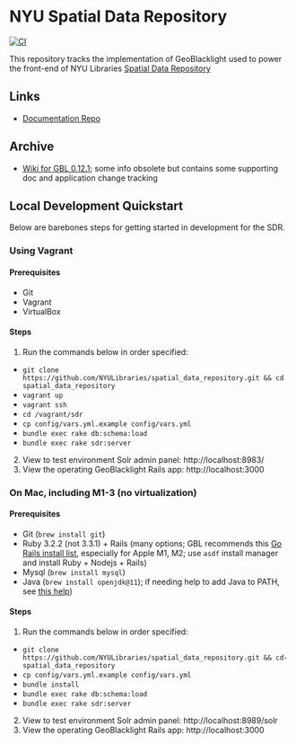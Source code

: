 # NYU Spatial Data Repository

[![CI](https://github.com/NYULibraries/spatial_data_repository/actions/workflows/ci.yml/badge.svg)](https://github.com/NYULibraries/spatial_data_repository/actions/workflows/ci.yml)

This repository tracks the implementation of GeoBlacklight used to power the front-end of NYU Libraries [Spatial Data Repository](https://geo.nyu.edu)

## Links

- [Documentation Repo](https://github.com/NYULibraries/sdr-documentation)

## Archive

- [Wiki for GBL 0.12.1](https://github.com/NYULibraries/spatial_data_repository/wiki); some info obsolete but contains some supporting doc and application change tracking

## Local Development Quickstart

Below are barebones steps for getting started in development for the SDR. 

### Using Vagrant

#### Prerequisites
- Git
- Vagrant
- VirtualBox

#### Steps

1. Run the commands below in order specified:
  - `git clone https://github.com/NYULibraries/spatial_data_repository.git && cd spatial_data_repository`
  - `vagrant up`
  - `vagrant ssh`
  - `cd /vagrant/sdr`
  - `cp config/vars.yml.example config/vars.yml`
  - `bundle exec rake db:schema:load`
  - `bundle exec rake sdr:server`
2. View to test environment Solr admin panel: http://localhost:8983/
3. View the operating GeoBlacklight Rails app: http://localhost:3000

### On Mac, including M1-3 (no virtualization)

#### Prerequisites
- Git (`brew install git`)
- Ruby 3.2.2 (not 3.3.1) + Rails (many options; GBL recommends this [Go Rails install list](https://gorails.com/setup/macos/14-sonoma#ruby), especially for Apple M1, M2; use `asdf` install manager and install Ruby + Nodejs + Rails)
- Mysql (`brew install mysql`)
- Java (`brew install openjdk@11`); if needing help to add Java to PATH, see [this help](https://stackoverflow.com/questions/71059252/mac-the-operation-couldn-t-be-completed-unable-to-locate-a-java-runtime-that-su))

#### Steps

1. Run the commands below in order specified:
  - `git clone https://github.com/NYULibraries/spatial_data_repository.git && cd- spatial_data_repository`
  - `cp config/vars.yml.example config/vars.yml`
  - `bundle install`
  - `bundle exec rake db:schema:load`
  - `bundle exec rake sdr:server`
2. View to test environment Solr admin panel: http://localhost:8989/solr
3. View the operating GeoBlacklight Rails app: http://localhost:3000